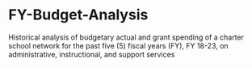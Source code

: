# FY-Budget-Analysis
Historical analysis of budgetary actual and grant spending of  a charter school network for the past five (5) fiscal years (FY), FY 18-23, on administrative, instructional, and support services
